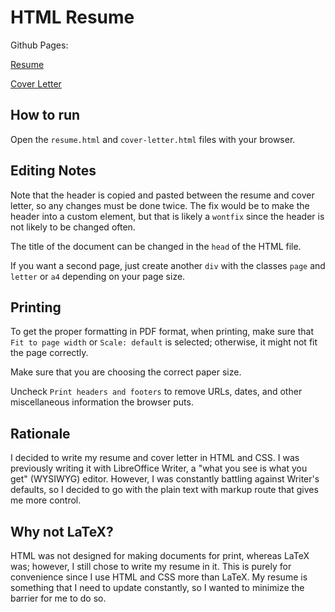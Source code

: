 # HTML Resume
Github Pages:

[Resume](/resume.html)

[Cover Letter](/cover-letter.html)


## How to run
Open the `resume.html` and `cover-letter.html` files with your browser.

## Editing Notes
Note that the header is copied and pasted between the resume and cover letter, so any changes must be done twice. The fix would be to make the header into a custom element, but that is likely a `wontfix` since the header is not likely to be changed often.

The title of the document can be changed in the `head` of the HTML file.

If you want a second page, just create another `div` with the classes `page` and `letter` or `a4` depending on your page size.

## Printing
To get the proper formatting in PDF format, when printing, make sure that `Fit to page width` or `Scale: default` is selected; otherwise, it might not fit the page correctly.

Make sure that you are choosing the correct paper size.

Uncheck `Print headers and footers` to remove URLs, dates, and other miscellaneous information the browser puts.

## Rationale
I decided to write my resume and cover letter in HTML and CSS. I was previously 
writing it with LibreOffice Writer, a "what you see is what you get" (WYSIWYG) 
editor. However, I was constantly battling against Writer's defaults,
so I decided to go with the plain text with markup route that gives me more control.

## Why not LaTeX?
HTML was not designed for making documents for print, whereas LaTeX was; however,  I still chose to write my resume in it. This is purely for convenience since I use HTML and CSS more than LaTeX. My resume is something that I need to update constantly, so I wanted to minimize the barrier for me to do so. 